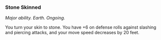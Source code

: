 ### Stone Skinned

_Major ability. Earth. Ongoing._

You turn your skin to stone. You have +6 on defense rolls against slashing and piercing attacks, and your move speed decreases by 20 feet.
